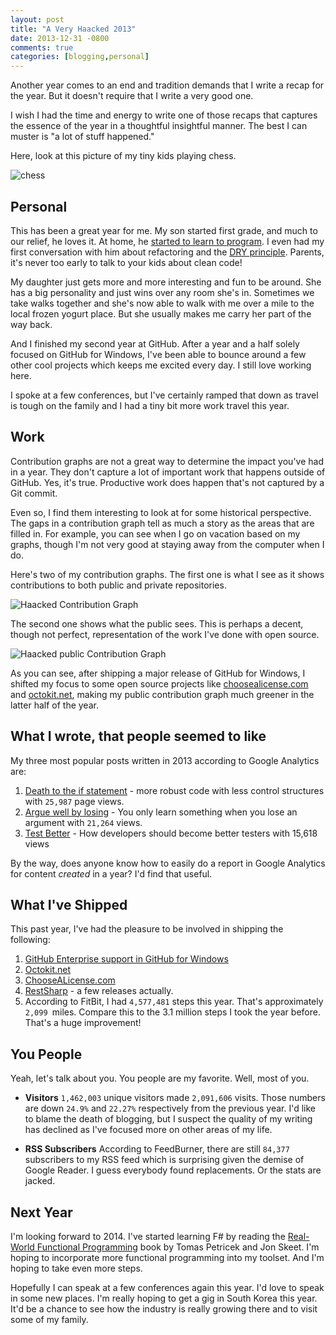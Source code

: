 ```yaml
---
layout: post
title: "A Very Haacked 2013"
date: 2013-12-31 -0800
comments: true
categories: [blogging,personal]
---
```


Another year comes to an end and tradition demands that I write a recap for the year. But it doesn't require that I write a very good one.

I wish I had the time and energy to write one of those recaps that captures the essence of the year in a thoughtful insightful manner. The best I can muster is "a lot of stuff happened."

Here, look at this picture of my tiny kids playing chess.

![chess](https://f.cloud.github.com/assets/19977/1824339/c1528a12-7194-11e3-855b-40470fe9a16a.jpg)

## Personal

This has been a great year for me. My son started first grade, and much to our relief, he loves it. At home, he [started to learn to program](http://www.amazon.com/gp/product/1593275315/ref=as_li_ss_tl?ie=UTF8&camp=1789&creative=390957&creativeASIN=1593275315&linkCode=as2&tag=youvebeenhaac-20). I even had my first conversation with him about refactoring and the [DRY principle](http://en.wikipedia.org/wiki/Don't_repeat_yourself). Parents, it's never too early to talk to your kids about clean code!

My daughter just gets more and more interesting and fun to be around. She has a big personality and just wins over any room she's in. Sometimes we take walks together and she's now able to walk with me over a mile to the local frozen yogurt place. But she usually makes me carry her part of the way back.

And I finished my second year at GitHub. After a year and a half solely focused on GitHub for Windows, I've been able to bounce around a few other cool projects which keeps me excited every day. I still love working here.

I spoke at a few conferences, but I've certainly ramped that down as travel is tough on the family and I had a tiny bit more work travel this year.

## Work

Contribution graphs are not a great way to determine the impact you've had in a year. They don't capture a lot of important work that happens outside of GitHub. Yes, it's true. Productive work does happen that's not captured by a Git commit.

Even so, I find them interesting to look at for some historical perspective. The gaps in a contribution graph tell as much a story as the areas that are filled in. For example, you can see when I go on vacation based on my graphs, though I'm not very good at staying away from the computer when I do.

Here's two of my contribution graphs. The first one is what I see as it shows contributions to both public and private repositories. 

![Haacked Contribution Graph](https://f.cloud.github.com/assets/19977/1824245/5b3559d2-7192-11e3-8468-d4c815e09c14.png)

The second one shows what the public sees. This is perhaps a decent, though not perfect, representation of the work I've done with open source.

![Haacked public Contribution Graph](https://f.cloud.github.com/assets/19977/1824247/61d20e8e-7192-11e3-9efb-57adc2e4924b.png)

As you can see, after shipping a major release of GitHub for Windows, I shifted my focus to some open source projects like [choosealicense.com](http://choosealicense.com) and [octokit.net](https://github.com/octokit/octokit.net), making my public contribution graph much greener in the latter half of the year.

## What I wrote, that people seemed to like

My three most popular posts written in 2013 according to Google Analytics are:

1. [Death to the if statement](http://haacked.com/archive/2013/11/08/death-to-the-if-statement.aspx) - more robust code with less control structures with `25,987` page views.
2. [Argue well by losing](http://haacked.com/archive/2013/10/21/argue-well-by-losing.aspx/) - You only learn something when you lose an argument with `21,264` views.
3. [Test Better](http://haacked.com/archive/2013/03/04/test-better.aspx/) - How developers should become better testers with 15,618 views

By the way, does anyone know how to easily do a report in Google Analytics for content _created_ in a year? I'd find that useful.

## What I've Shipped

This past year, I've had the pleasure to be involved in shipping the following:

1. [GitHub Enterprise support in GitHub for Windows](https://github.com/blog/1628-enterprise-support-in-github-for-windows)
2. [Octokit.net](https://github.com/blog/1676-introducing-octokit-net)
3. [ChooseALicense.com](https://github.com/blog/1530-choosing-an-open-source-license)
4. [RestSharp](http://haacked.com/archive/2013/09/18/restsharp-104-2-0-released.aspx/) - a few releases actually.
5. According to FitBit, I had `4,577,481` steps this year. That's approximately `2,099 `miles. Compare this to the 3.1 million steps I took the year before. That's a huge improvement!

## You People

Yeah, let's talk about you. You people are my favorite. Well, most of you.

* __Visitors__ `1,462,003` unique visitors made `2,091,606` visits. Those numbers are down `24.9%` and `22.27%` respectively from the previous year. I'd like to blame the death of blogging, but I suspect the quality of my writing has declined as I've focused more on other areas of my life.

* __RSS Subscribers__ According to FeedBurner, there are still `84,377` subscribers to my RSS feed which is surprising given the demise of Google Reader. I guess everybody found replacements. Or the stats are jacked.

## Next Year

I'm looking forward to 2014. I've started learning F# by reading the [Real-World Functional Programming](http://www.amazon.com/gp/product/1933988924/ref=as_li_ss_tl?ie=UTF8&camp=1789&creative=390957&creativeASIN=1933988924&linkCode=as2&tag=youvebeenhaac-20) book by Tomas Petricek and Jon Skeet. I'm hoping to incorporate more functional programming into my toolset. And I'm hoping to take even more steps.

Hopefully I can speak at a few conferences again this year. I'd love to speak in some new places. I'm really hoping to get a gig in South Korea this year. It'd be a chance to see how the industry is really growing there and to visit some of my family.
